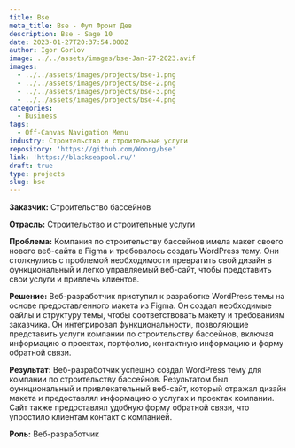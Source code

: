 ```yaml
---
title: Bse
meta_title: Bse - Фул Фронт Дев
description: Bse - Sage 10
date: 2023-01-27T20:37:54.000Z
author: Igor Gorlov
image: ../../assets/images/bse-Jan-27-2023.avif
images:
  - ../../assets/images/projects/bse-1.png
  - ../../assets/images/projects/bse-2.png
  - ../../assets/images/projects/bse-3.png
  - ../../assets/images/projects/bse-4.png
categories:
  - Business
tags:
  - Off-Canvas Navigation Menu
industry: Строительство и строительные услуги
repository: 'https://github.com/Woorg/bse'
link: 'https://blackseapool.ru/'
draft: true
type: projects
slug: bse
---
```


**Заказчик:** Строительство бассейнов

**Отрасль:** Строительство и строительные услуги

**Проблема:** Компания по строительству бассейнов имела макет своего нового веб-сайта в Figma и требовалось создать WordPress тему. Они столкнулись с проблемой необходимости превратить свой дизайн в функциональный и легко управляемый веб-сайт, чтобы представить свои услуги и привлечь клиентов.

**Решение:** Веб-разработчик приступил к разработке WordPress темы на основе предоставленного макета из Figma. Он создал необходимые файлы и структуру темы, чтобы соответствовать макету и требованиям заказчика. Он интегрировал функциональности, позволяющие представить услуги компании по строительству бассейнов, включая информацию о проектах, портфолио, контактную информацию и форму обратной связи.

**Результат:** Веб-разработчик успешно создал WordPress тему для компании по строительству бассейнов. Результатом был функциональный и привлекательный веб-сайт, который отражал дизайн макета и предоставлял информацию о услугах и проектах компании. Сайт также предоставлял удобную форму обратной связи, что упростило клиентам контакт с компанией.

**Роль:** Веб-разработчик
